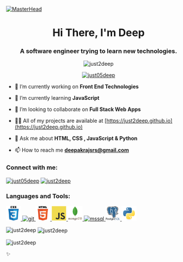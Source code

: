 [![MasterHead](https://cdn.dribbble.com/users/33607/screenshots/2962957/media/1a6a7c92fdabbb45c19046eba5a1b1e4.gif)](https://just2deep.io)
<h1 align="center">Hi There, I'm Deep</h1>

<h3 align="center">A software engineer trying to learn new technologies.</h3>

<p align="center"> <img src="https://komarev.com/ghpvc/?username=just2deep&label=Profile%20views&color=0e75b6&style=flat" alt="just2deep" /> </p>

<p align="center"> <a href="https://twitter.com/just05deep" target="blank"><img src="https://img.shields.io/twitter/follow/just05deep?logo=twitter&style=for-the-badge" alt="just05deep" /></a> </p>

- 🔭 I’m currently working on **Front End Technologies**

- 🌱 I’m currently learning **JavaScript**

- 👯 I’m looking to collaborate on **Full Stack Web Apps**

- 👨‍💻 All of my projects are available at [https://just2deep.github.io](https://just2deep.github.io)

- 💬 Ask me about **HTML, CSS , JavaScript & Python**

- 📫 How to reach me **deepakrajsrs@gmail.com**

<h3 align="left">Connect with me:</h3>
<p align="left">
<a href="https://twitter.com/just05deep" target="blank"><img align="center" src="https://raw.githubusercontent.com/rahuldkjain/github-profile-readme-generator/master/src/images/icons/Social/twitter.svg" alt="just05deep" height="30" width="40" /></a>
<a href="https://linkedin.com/in/just2deep" target="blank"><img align="center" src="https://raw.githubusercontent.com/rahuldkjain/github-profile-readme-generator/master/src/images/icons/Social/linked-in-alt.svg" alt="just2deep" height="30" width="40" /></a>
</p>

<h3 align="left">Languages and Tools:</h3>
<p align="left"> <a href="https://www.w3schools.com/css/" target="_blank" rel="noreferrer"> <img src="https://raw.githubusercontent.com/devicons/devicon/master/icons/css3/css3-original-wordmark.svg" alt="css3" width="40" height="40"/> </a> <a href="https://git-scm.com/" target="_blank" rel="noreferrer"> <img src="https://www.vectorlogo.zone/logos/git-scm/git-scm-icon.svg" alt="git" width="40" height="40"/> </a> <a href="https://www.w3.org/html/" target="_blank" rel="noreferrer"> <img src="https://raw.githubusercontent.com/devicons/devicon/master/icons/html5/html5-original-wordmark.svg" alt="html5" width="40" height="40"/> </a> <a href="https://developer.mozilla.org/en-US/docs/Web/JavaScript" target="_blank" rel="noreferrer"> <img src="https://raw.githubusercontent.com/devicons/devicon/master/icons/javascript/javascript-original.svg" alt="javascript" width="40" height="40"/> </a> <a href="https://www.mongodb.com/" target="_blank" rel="noreferrer"> <img src="https://raw.githubusercontent.com/devicons/devicon/master/icons/mongodb/mongodb-original-wordmark.svg" alt="mongodb" width="40" height="40"/> </a> <a href="https://www.microsoft.com/en-us/sql-server" target="_blank" rel="noreferrer"> <img src="https://www.svgrepo.com/show/303229/microsoft-sql-server-logo.svg" alt="mssql" width="40" height="40"/> </a> <a href="https://www.postgresql.org" target="_blank" rel="noreferrer"> <img src="https://raw.githubusercontent.com/devicons/devicon/master/icons/postgresql/postgresql-original-wordmark.svg" alt="postgresql" width="40" height="40"/> </a> <a href="https://www.python.org" target="_blank" rel="noreferrer"> <img src="https://raw.githubusercontent.com/devicons/devicon/master/icons/python/python-original.svg" alt="python" width="40" height="40"/> </a> </p>

<p><img align="left" src="https://github-readme-stats.vercel.app/api/top-langs?username=just2deep&show_icons=true&locale=en&layout=compact" alt="just2deep" /></p>

<p>&nbsp;<img align="center" src="https://github-readme-stats.vercel.app/api?username=just2deep&show_icons=true&locale=en" alt="just2deep" /></p>

<p><img align="center" src="https://github-readme-streak-stats.herokuapp.com/?user=just2deep&" alt="just2deep" /></p>

✨
